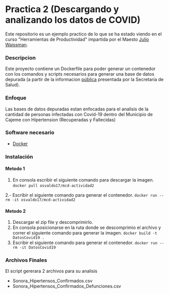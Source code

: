 # Practica 2 (Descargando y analizando los datos de COVID)
Este repositorio es un ejemplo practico de lo que se ha estado viendo en el curso "Herramientas de Productividad" impartida por el Maesto [Julio Waissman](https://github.com/jwaissman).

### Descripcion
Este proyecto contiene un Dockerfile para poder generar un contenedor con los comandos y scripts necesarios para generar una base de datos depurada (a partir de la informacion [pública](https://www.gob.mx/salud/documentos/datos-abiertos-152127) presentada por la Secretaría de Salud).

### Enfoque
Las bases de datos depuradas estan enfocadas para el analisis de la cantidad de personas infectadas con Covid-19 dentro del Municipio de Cajeme con Hipertension (Recuperadas y Fallecidas)


###  Software necesario
* [Docker](https://www.docker.com/get-started)

### Instalación
#### Metodo 1
1. En consola escribir el siguiente comando para descargar la imagen.
``
docker pull osvaldo17/mcd-actividad2
``

2.- Escribir el siguiente comando para generar el contenedor.
``
docker run --rm -it osvaldo17/mcd-actividad2
``

#### Metodo 2
1. Descargar el zip file y descomprimirlo.
2. En consola posicionarse en la ruta donde se descomprimio el archivo y correr el siguiente comando para generar la imagen.
``
docker build -t DatosCovid19 .
``
3. Escribir el siguiente comando para generar el contenedor.
``
docker run --rm -it DatosCovid19
``

### Archivos Finales
El script gererara 2 archivos para su analisis
* Sonora_Hipertensos_Confirmados.csv
* Sonora_Hipertensos_Confirmados_Defunciones.csv
